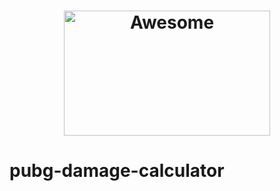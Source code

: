 <h1 align="center">
	<img width="330" height="200" src="https://www.pngarts.com/files/4/PlayerUnknowns-Battlegrounds-PUBG-PNG-Free-Download.png" alt="Awesome">
</h1>

# pubg-damage-calculator
